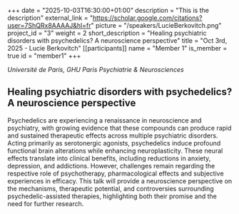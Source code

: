 +++
date = "2025-10-03T16:30:00+01:00"
description = "This is the description"
external_link = "https://scholar.google.com/citations?user=7ShQRx8AAAAJ&hl=fr"
picture = "/speakers/LucieBerkovitch.png"
project_id = "3"
weight = 2
short_description = "Healing psychiatric disorders with psychedelics? A neuroscience perspective"
title = "Oct 3rd, 2025 - Lucie Berkovitch"
[[participants]]
    name = "Member 1"
    is_member = true
    id = "member1"
+++

_Université de Paris, GHU Paris Psychiatrie & Neurosciences_

## Healing psychiatric disorders with psychedelics? A neuroscience perspective

Psychedelics are experiencing a renaissance in neuroscience and psychiatry, with growing evidence that these compounds can produce rapid and sustained therapeutic effects across multiple psychiatric disorders. Acting primarily as serotonergic agonists, psychedelics induce profound functional brain alterations while enhancing neuroplasticity. These neural effects translate into clinical benefits, including reductions in anxiety, depression, and addictions. However, challenges remain regarding the respective role of psychotherapy, pharmacological effects and subjective experiences in efficacy. This talk will provide a neuroscience perspective on the mechanisms, therapeutic potential, and controversies surrounding psychedelic-assisted therapies, highlighting both their promise and the need for further research.